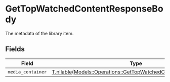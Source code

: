 # GetTopWatchedContentResponseBody

The metadata of the library item.


## Fields

| Field                                                                                                                              | Type                                                                                                                               | Required                                                                                                                           | Description                                                                                                                        |
| ---------------------------------------------------------------------------------------------------------------------------------- | ---------------------------------------------------------------------------------------------------------------------------------- | ---------------------------------------------------------------------------------------------------------------------------------- | ---------------------------------------------------------------------------------------------------------------------------------- |
| `media_container`                                                                                                                  | [T.nilable(Models::Operations::GetTopWatchedContentMediaContainer)](../../models/operations/gettopwatchedcontentmediacontainer.md) | :heavy_minus_sign:                                                                                                                 | N/A                                                                                                                                |